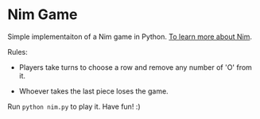 # Nim Game

Simple implementaiton of a Nim game in Python. [To learn more about Nim](https://en.wikipedia.org/wiki/Nim).

Rules:

- Players take turns to choose a row and remove any number of 'O' from it.

- Whoever takes the last piece loses the game.

Run `python nim.py` to play it. Have fun! :)
